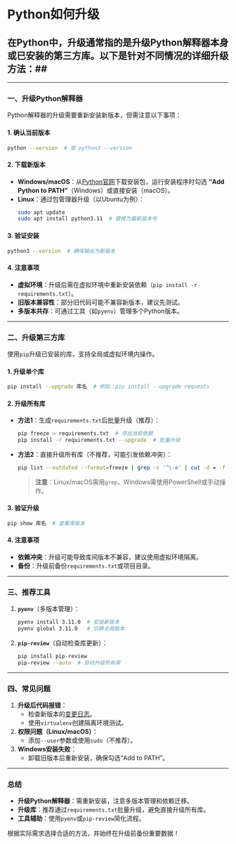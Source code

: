 # Python如何升级
## 在Python中，升级通常指的是升级Python解释器本身或已安装的第三方库。以下是针对不同情况的详细升级方法：##

---

### **一、升级Python解释器**
Python解释器的升级需要重新安装新版本，但需注意以下事项：

#### **1. 确认当前版本**
```bash
python --version  # 或 python3 --version
```

#### **2. 下载新版本**
- **Windows/macOS**：从[Python官网](https://www.python.org/downloads/)下载安装包，运行安装程序时勾选 **“Add Python to PATH”**（Windows）或直接安装（macOS）。
- **Linux**：通过包管理器升级（以Ubuntu为例）：
  ```bash
  sudo apt update
  sudo apt install python3.11  # 替换为最新版本号
  ```

#### **3. 验证安装**
```bash
python3 --version  # 确保输出为新版本
```

#### **4. 注意事项**
- **虚拟环境**：升级后需在虚拟环境中重新安装依赖（`pip install -r requirements.txt`）。
- **旧版本兼容性**：部分旧代码可能不兼容新版本，建议先测试。
- **多版本共存**：可通过工具（如`pyenv`）管理多个Python版本。

---

### **二、升级第三方库**
使用`pip`升级已安装的库，支持全局或虚拟环境内操作。

#### **1. 升级单个库**
```bash
pip install --upgrade 库名  # 例如：pip install --upgrade requests
```

#### **2. 升级所有库**
- **方法1**：生成`requirements.txt`后批量升级（推荐）：
  ```bash
  pip freeze > requirements.txt  # 导出当前依赖
  pip install -r requirements.txt --upgrade  # 批量升级
  ```
- **方法2**：直接升级所有库（不推荐，可能引发依赖冲突）：
  ```bash
  pip list --outdated --format=freeze | grep -v '^\-e' | cut -d = -f 1 | xargs -n1 pip install -U
  ```
  > **注意**：Linux/macOS需用`grep`，Windows需使用PowerShell或手动操作。

#### **3. 验证升级**
```bash
pip show 库名  # 查看库版本
```

#### **4. 注意事项**
- **依赖冲突**：升级可能导致库间版本不兼容，建议使用虚拟环境隔离。
- **备份**：升级前备份`requirements.txt`或项目目录。

---

### **三、推荐工具**
1. **`pyenv`**（多版本管理）：
   ```bash
   pyenv install 3.11.0  # 安装新版本
   pyenv global 3.11.0   # 切换全局版本
   ```
2. **`pip-review`**（自动检查库更新）：
   ```bash
   pip install pip-review
   pip-review --auto  # 自动升级所有库
   ```

---

### **四、常见问题**
1. **升级后代码报错**：
   - 检查新版本的[变更日志](https://docs.python.org/3/whatsnew/)。
   - 使用`virtualenv`创建隔离环境测试。
2. **权限问题（Linux/macOS）**：
   - 添加`--user`参数或使用`sudo`（不推荐）。
3. **Windows安装失败**：
   - 卸载旧版本后重新安装，确保勾选“Add to PATH”。

---

### **总结**
- **升级Python解释器**：需重新安装，注意多版本管理和依赖迁移。
- **升级库**：推荐通过`requirements.txt`批量升级，避免直接升级所有库。
- **工具辅助**：使用`pyenv`或`pip-review`简化流程。

根据实际需求选择合适的方法，并始终在升级前备份重要数据！
